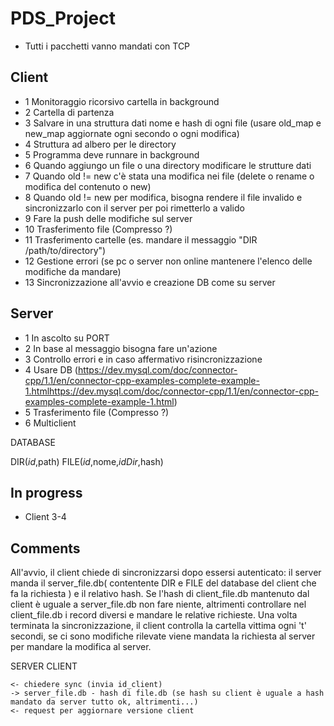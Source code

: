 # PDS_Project
- Tutti i pacchetti vanno mandati con TCP

## Client
- 1 Monitoraggio ricorsivo cartella in background
- 2 Cartella di partenza
- 3 Salvare in una struttura dati nome e hash di ogni file (usare old_map e new_map aggiornate ogni secondo o ogni modifica)
- 4 Struttura ad albero per le directory
- 5 Programma deve runnare in background
- 6 Quando aggiungo un file o una directory modificare le strutture dati
- 7 Quando old != new c'è stata una modifica nei file (delete o rename o modifica del contenuto o new)
- 8 Quando old != new per modifica, bisogna rendere il file invalido e sincronizzarlo con il server per poi rimetterlo a valido
- 9 Fare la push delle modifiche sul server
- 10 Trasferimento file (Compresso ?)
- 11 Trasferimento cartelle (es. mandare il messaggio "DIR /path/to/directory")
- 12 Gestione errori (se pc o server non online mantenere l'elenco delle modifiche da mandare)
- 13 Sincronizzazione all'avvio e creazione DB come su server

## Server
- 1 In ascolto su PORT
- 2 In base al messaggio bisogna fare un'azione
- 3 Controllo errori e in caso affermativo risincronizzazione
- 4 Usare DB (https://dev.mysql.com/doc/connector-cpp/1.1/en/connector-cpp-examples-complete-example-1.htmlhttps://dev.mysql.com/doc/connector-cpp/1.1/en/connector-cpp-examples-complete-example-1.html)
- 5 Trasferimento file (Compresso ?)
- 6 Multiclient

DATABASE

DIR(_id_,path)
FILE(_id_,nome,_idDir_,hash)

## In progress
- Client 3-4

## Comments
All'avvio, il client chiede di sincronizzarsi dopo essersi autenticato: il server manda il server_file.db( contentente DIR e FILE del database del client che fa la richiesta ) e il relativo hash. Se l'hash di client_file.db mantenuto dal client è uguale a server_file.db non fare niente, altrimenti controllare nel client_file.db i record diversi e mandare le relative richieste.
Una volta terminata la sincronizzazione, il client controlla la cartella vittima ogni 't' secondi, se ci sono modifiche rilevate viene mandata la richiesta al server per mandare la modifica al server. 

SERVER                     CLIENT

    
    <- chiedere sync (invia id_client)
    -> server_file.db - hash di file.db (se hash su client è uguale a hash mandato da server tutto ok, altrimenti...)
    <- request per aggiornare versione client
